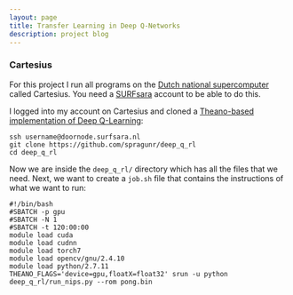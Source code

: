 ```yaml
---
layout: page
title: Transfer Learning in Deep Q-Networks
description: project blog
---
```

### Cartesius

For this project I run all programs on the [Dutch national supercomputer](https://userinfo.surfsara.nl/systems/cartesius) called Cartesius. You need a [SURFsara](https://www.surf.nl/en/about-surf/subsidiaries/surfsara) account to be able to do this. 

I logged into my account on Cartesius and cloned a [Theano-based implementation of Deep Q-Learning](https://github.com/spragunr/deep_q_rl):

```
ssh username@doornode.surfsara.nl
git clone https://github.com/spragunr/deep_q_rl
cd deep_q_rl
```

Now we are inside the `deep_q_rl/` directory which has all the files that we need. Next, we want to create a `job.sh` file that contains the instructions of what we want to run:

```
#!/bin/bash
#SBATCH -p gpu
#SBATCH -N 1
#SBATCH -t 120:00:00
module load cuda
module load cudnn
module load torch7
module load opencv/gnu/2.4.10
module load python/2.7.11
THEANO_FLAGS='device=gpu,floatX=float32' srun -u python deep_q_rl/run_nips.py --rom pong.bin
```
